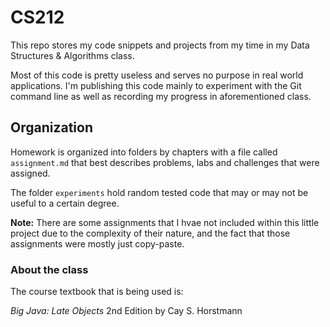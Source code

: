 # CS212
This repo stores my code snippets and projects from my time in my Data Structures & Algorithms class.

Most of this code is pretty useless and serves no purpose in real world applications. I'm publishing this code mainly to experiment with the Git command line as well as recording my progress in aforementioned class.


## Organization
Homework is organized into folders by chapters with a file called `assignment.md` that best describes problems, labs and challenges that were assigned.

The folder `experiments` hold random tested code that may or may not be useful to a certain degree.

**Note:** There are some assignments that I hvae not included within this little project due to the complexity of their nature, and the fact that those assignments were mostly just copy-paste.

### About the class
The course textbook that is being used is:

*Big Java: Late Objects* 2nd Edition by Cay S. Horstmann
